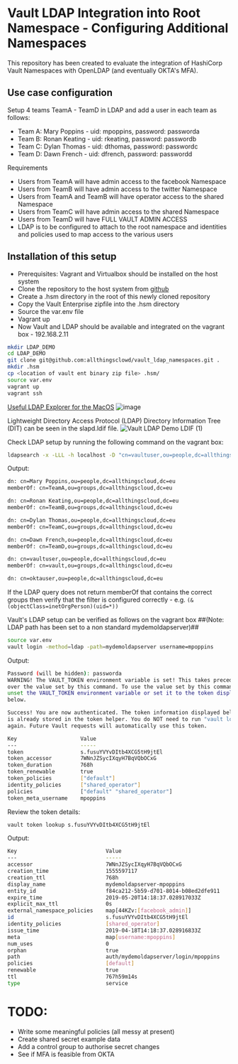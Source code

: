 # Vault LDAP Integration into Root Namespace - Configuring Additional Namespaces

This repository has been created to evaluate the integration of HashiCorp Vault Namespaces with OpenLDAP (and eventually OKTA's MFA).

## Use case configuration

Setup 4 teams TeamA - TeamD in LDAP and add a user in each team as follows:

- Team A: Mary Poppins - uid: mpoppins, password: passworda
- Team B: Ronan Keating - uid: rkeating, password: passwordb
- Team C: Dylan Thomas - uid: dthomas, password: passwordc
- Team D: Dawn French - uid: dfrench, password: passwordd

Requirements

- Users from TeamA will have admin access to the facebook Namespace
- Users from TeamB will have admin access to the twitter Namespace
- Users from TeamA and TeamB will have operator access to the shared Namespace
- Users from TeamC will have admin access to the shared Namespace
- Users from TeamD will have FULL VAULT ADMIN ACCESS
- LDAP is to be configured to attach to the root namespace and identities and policies used to map access to the various users

## Installation of this setup

- Prerequisites: Vagrant and Virtualbox should be installed on the host system
- Clone the repository to the host system from [github](git@github.com:allthingsclowd/vault_ldap_namespaces.git)
- Create a .hsm directory in the root of this newly cloned repository
- Copy the Vault Enterprise zipfile into the .hsm directory
- Source the var.env file
- Vagrant up
- Now Vault and LDAP should be available and integrated on the vagrant box - 192.168.2.11

``` bash
mkdir LDAP_DEMO
cd LDAP_DEMO
git clone git@github.com:allthingsclowd/vault_ldap_namespaces.git .
mkdir .hsm
cp <location of vault ent binary zip file> .hsm/
source var.env
vagrant up
vagrant ssh
```

[Useful LDAP Explorer for the MacOS](https://directory.apache.org/studio/download/download-macosx.html)
![image](https://user-images.githubusercontent.com/9472095/56169273-8b39bb00-5fd5-11e9-8fa5-e7a0e93cb081.png)

Lightweight Directory Access Protocol (LDAP) Directory Information Tree (DIT) can be seen in the slapd.ldif file.
![Vault LDAP Demo LDIF (1)](https://user-images.githubusercontent.com/9472095/56167790-0ba9ed00-5fd1-11e9-9669-b455c0ba44d0.png)

Check LDAP setup by running the following command on the vagrant box:

``` bash
ldapsearch -x -LLL -h localhost -D "cn=vaultuser,ou=people,dc=allthingscloud,dc=eu" -w vaultuser -b "ou=people,dc=allthingscloud,dc=eu" -s sub "(&(objectClass=inetOrgPerson)(uid=*))" memberOf
```
Output:
``` bash
dn: cn=Mary Poppins,ou=people,dc=allthingscloud,dc=eu
memberOf: cn=TeamA,ou=groups,dc=allthingscloud,dc=eu

dn: cn=Ronan Keating,ou=people,dc=allthingscloud,dc=eu
memberOf: cn=TeamB,ou=groups,dc=allthingscloud,dc=eu

dn: cn=Dylan Thomas,ou=people,dc=allthingscloud,dc=eu
memberOf: cn=TeamC,ou=groups,dc=allthingscloud,dc=eu

dn: cn=Dawn French,ou=people,dc=allthingscloud,dc=eu
memberOf: cn=TeamD,ou=groups,dc=allthingscloud,dc=eu

dn: cn=vaultuser,ou=people,dc=allthingscloud,dc=eu
memberOf: cn=vault,ou=groups,dc=allthingscloud,dc=eu

dn: cn=oktauser,ou=people,dc=allthingscloud,dc=eu
```
If the LDAP query does not return memberOf that contains the correct groups then verify that the filter is configured correctly - e.g. `(&(objectClass=inetOrgPerson)(uid=*))`

Vault's LDAP setup can be verified as follows on the vagrant box
##(Note: LDAP path has been set to a non standard mydemoldapserver)##

``` bash
source var.env
vault login -method=ldap -path=mydemoldapserver username=mpoppins
```

Output:

``` bash
Password (will be hidden): passworda
WARNING! The VAULT_TOKEN environment variable is set! This takes precedence
over the value set by this command. To use the value set by this command,
unset the VAULT_TOKEN environment variable or set it to the token displayed
below.

Success! You are now authenticated. The token information displayed below
is already stored in the token helper. You do NOT need to run "vault login"
again. Future Vault requests will automatically use this token.

Key                    Value
---                    -----
token                  s.fusuYVYvDItb4XCG5tH9jtEl
token_accessor         7WNnJZSycIXqyH7BqVQbOCxG
token_duration         768h
token_renewable        true
token_policies         ["default"]
identity_policies      ["shared_operator"]
policies               ["default" "shared_operator"]
token_meta_username    mpoppins
```

Review the token details: 

``` bash
vault token lookup s.fusuYVYvDItb4XCG5tH9jtEl
```

Output:

``` bash
Key                            Value
---                            -----
accessor                       7WNnJZSycIXqyH7BqVQbOCxG
creation_time                  1555597117
creation_ttl                   768h
display_name                   mydemoldapserver-mpoppins
entity_id                      f84ca212-5b59-d701-8014-b08ed2dfe911
expire_time                    2019-05-20T14:18:37.028917033Z
explicit_max_ttl               0s
external_namespace_policies    map[44KZv:[facebook_admin]]
id                             s.fusuYVYvDItb4XCG5tH9jtEl
identity_policies              [shared_operator]
issue_time                     2019-04-18T14:18:37.028916833Z
meta                           map[username:mpoppins]
num_uses                       0
orphan                         true
path                           auth/mydemoldapserver/login/mpoppins
policies                       [default]
renewable                      true
ttl                            767h59m14s
type                           service
```


# TODO:

- Write some meaningful policies (all messy at present)
- Create shared secret example data
- Add a control group to authorise secret changes
- See if MFA is feasible from OKTA

